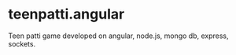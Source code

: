 teenpatti.angular
=================

Teen patti game developed on angular, node.js, mongo db, express, sockets. 
